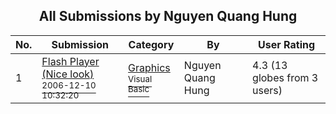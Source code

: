 ﻿<div align="center">

## All Submissions by Nguyen Quang Hung

</div>

No.  | Submission | Category | By   | User Rating
---- | ---------- | -------- | ---- | -----------
1 | [Flash Player \(Nice look\)<br /><sup>2006-12-10 10:32:20</sup>](https://github.com/Planet-Source-Code/nguyen-quang-hung-flash-player-nice-look__1-67437) | [Graphics<br /><sup>Visual Basic</sup>](../ByCategory/graphics__1-46.md) | Nguyen Quang Hung | 4.3 (13 globes from 3 users)
